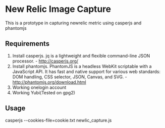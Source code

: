 # New Relic Image Capture
This is a prototype in capturing newrelic metric using casperjs and phantomjs

## Requirements
1. Install casperjs. jq is a lightweight and flexible command-line JSON processor. - http://casperjs.org/
2. Install phantomjs. PhantomJS is a headless WebKit scriptable with a JavaScript API. It has fast and native support for various web standards: DOM handling, CSS selector, JSON, Canvas, and SVG. - http://phantomjs.org/download.html
3. Working onelogin account
4. Working Yubi(Tested on gpg2)

## Usage
casperjs --cookies-file=cookie.txt newlic_capture.js
